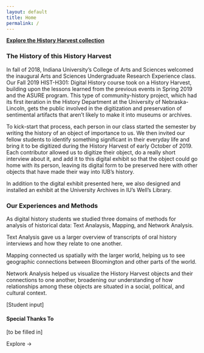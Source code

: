 ```yaml
---
layout: default
title: Home
permalink: /
---
```


**[Explore the History Harvest collection](items)**

### The History of this History Harvest

In fall of 2018, Indiana University’s College of Arts and Sciences welcomed the inaugural Arts and Sciences Undergraduate Research Experience class. Our Fall 2019 HIST-H301: Digital History course took on a History Harvest, building upon the lessons learned from the previous events in Spring 2019 and the ASURE program. This type of community-history project, which had its first iteration in the History Department at the University of Nebraska-Lincoln, gets the public involved in the digitization and preservation of sentimental artifacts that aren’t likely to make it into museums or archives.

To kick-start that process, each person in our class started the semester by writing the history of an object of importance to us. We then invited our fellow students to identify something significant in their everyday life and bring it to be digitized during the History Harvest of early October of 2019. Each contributor allowed us to digitize their object, do a really short interview about it, and add it to this digital exhibit so that the object could go home with its person, leaving its digital form to be preserved here with other objects that have made their way into IUB’s history.

In addition to the digital exhibit presented here, we also designed and installed an exhibit at the University Archives in IU’s Well’s Library.

### Our Experiences and Methods

As digital history students we studied three domains of methods for analysis of historical data:  Text Analaysis, Mapping, and Network Analysis.

Text Analysis gave us a larger overview of transcripts of oral history interviews and how they relate to one another.

Mapping connected us spatially with the larger world, helping us to see geographic connections between Bloomington and other parts of the world.

Network Analysis helped us visualize the History Harvest objects and their connections to one another, broadening our understanding of how relationships among these objects are situated in a social, political, and cultural context.

[Student input]


#### Special Thanks To
[to be filled in]

Explore →
